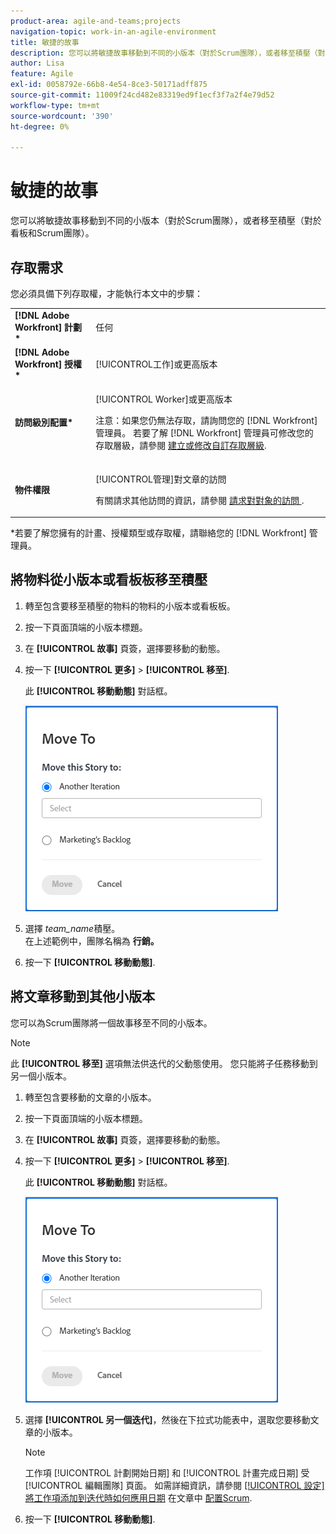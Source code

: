 ```yaml
---
product-area: agile-and-teams;projects
navigation-topic: work-in-an-agile-environment
title: 敏捷的故事
description: 您可以將敏捷故事移動到不同的小版本（對於Scrum團隊），或者移至積壓（對於看板和Scrum團隊）。
author: Lisa
feature: Agile
exl-id: 0058792e-66b8-4e54-8ce3-50171adff875
source-git-commit: 11009f24cd482e83319ed9f1ecf3f7a2f4e79d52
workflow-type: tm+mt
source-wordcount: '390'
ht-degree: 0%

---
```


# 敏捷的故事

您可以將敏捷故事移動到不同的小版本（對於Scrum團隊），或者移至積壓（對於看板和Scrum團隊）。

## 存取需求

您必須具備下列存取權，才能執行本文中的步驟：

<table style="table-layout:auto"> 
 <col> 
 </col> 
 <col> 
 </col> 
 <tbody> 
  <tr> 
   <td role="rowheader"><strong>[!DNL Adobe Workfront] 計劃*</strong></td> 
   <td> <p>任何</p> </td> 
  </tr> 
  <tr> 
   <td role="rowheader"><strong>[!DNL Adobe Workfront] 授權*</strong></td> 
   <td> <p>[!UICONTROL工作]或更高版本</p> </td> 
  </tr> 
  <tr> 
   <td role="rowheader"><strong>訪問級別配置*</strong></td> 
   <td> <p>[!UICONTROL Worker]或更高版本</p> <p>注意：如果您仍無法存取，請詢問您的 [!DNL Workfront] 管理員。 若要了解 [!DNL Workfront] 管理員可修改您的存取層級，請參閱 <a href="../../administration-and-setup/add-users/configure-and-grant-access/create-modify-access-levels.md" class="MCXref xref">建立或修改自訂存取層級</a>.</p> </td> 
  </tr> 
  <tr> 
   <td role="rowheader"><strong>物件權限</strong></td> 
   <td> <p>[!UICONTROL管理]對文章的訪問</p> <p>有關請求其他訪問的資訊，請參閱 <a href="../../workfront-basics/grant-and-request-access-to-objects/request-access.md" class="MCXref xref">請求對對象的訪問 </a>.</p> </td> 
  </tr> 
 </tbody> 
</table>

&#42;若要了解您擁有的計畫、授權類型或存取權，請聯絡您的 [!DNL Workfront] 管理員。

## 將物料從小版本或看板板移至積壓

1. 轉至包含要移至積壓的物料的物料的小版本或看板板。
1. 按一下頁面頂端的小版本標題。
1. 在 **[!UICONTROL 故事]** 頁簽，選擇要移動的動態。
1. 按一下 **[!UICONTROL 更多]** > **[!UICONTROL 移至]**.

   此 **[!UICONTROL 移動動態]** 對話框。

   ![移動文章對話框](assets/iteration-story-move.png)

1. 選擇 *team_name*&#x200B;積壓。\
   在上述範例中，團隊名&#x200B;稱為 **行銷。**

1. 按一下 **[!UICONTROL 移動動態]**.

## 將文章移動到其他小版本

您可以為Scrum團隊將一個故事移至不同的小版本。

>[!NOTE]
>
>此 **[!UICONTROL 移至]** 選項無法供迭代的父動態使用。 您只能將子任務移動到另一個小版本。

1. 轉至包含要移動的文章的小版本。
1. 按一下頁面頂端的小版本標題。
1. 在 **[!UICONTROL 故事]** 頁簽，選擇要移動的動態。
1. 按一下 **[!UICONTROL 更多]** > **[!UICONTROL 移至]**.

   此 **[!UICONTROL 移動動態]** 對話框。

   ![移動文章對話框](assets/iteration-story-move.png)

1. 選擇 **[!UICONTROL 另一個迭代]**，然後在下拉式功能表中，選取您要移動文章的小版本。

   >[!NOTE]
   >
   >工作項 [!UICONTROL 計劃開始日期] 和 [!UICONTROL 計畫完成日期] 受 [!UICONTROL 編輯團隊] 頁面。 如需詳細資訊，請參閱 [[!UICONTROL 設定] 將工作項添加到迭代時如何應用日期](../../agile/get-started-with-agile-in-workfront/configure-scrum.md#configur5) 在文章中 [配置Scrum](../../agile/get-started-with-agile-in-workfront/configure-scrum.md).

1. 按一下 **[!UICONTROL 移動動態]**.
